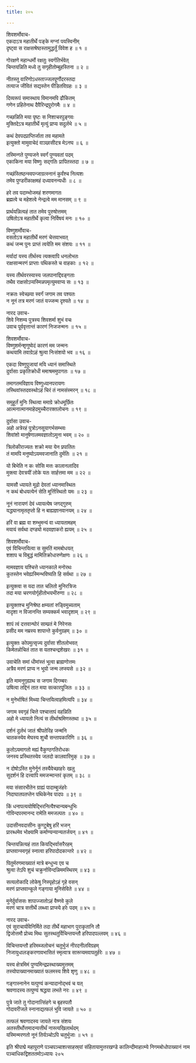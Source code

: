 ```yaml
---
title: २०५

---
```

शिवशर्मोवाच-  
एकदाऽत्र महातीर्थे पङ्के मग्नां पयस्विनीम्  
दृष्ट्वा स राक्षसश्रेष्ठस्तामुद्धर्तुं विवेश ह ॥ १ ॥


गोरक्षणे महान्धर्मो रक्षतुः स्वर्गतिर्भवेत्  
चिन्तयन्निति मध्ये तु सगृहीतोम्बुहस्तिना ॥ २ ॥


नीतस्तु वारिणोऽधस्ताज्जलपूर्णोदरस्तदा  
तत्याज जीवितं सद्यस्तेन पीडितविग्रहः ॥ ३ ॥


दिव्यरूपं समास्थाय विमानमपि ढौकितम्  
गणेन प्रहितेनाथ दैवैरिन्द्रपुरोगमैः ॥ ४ ॥


गच्छन्निति मया पृष्टः स निशाचरपुङ्गवः  
मुक्तिदेऽत्र महातीर्थे मृत्युं प्राप्य सदुर्लभे ॥ ५ ॥


कथं देवपदप्राप्तिर्जाता तव महामते  
इत्युक्तो मामुवाचेदं वाञ्छासीदत्र मेऽनघ ॥ ६ ॥


तस्मिन्गते पुण्यजने स्वर्गं पुण्यवतां पदम्  
एकाकिना मया विष्णुः सद्गतिः प्रापितस्तदा ॥ ७ ॥


गच्छंस्तिष्ठन्स्वपन्जाग्रत्स्नानं कुर्वंश्च नित्यशः  
तमेव पुण्डरीकाक्षमहं दध्यावनन्यधीः ॥ ८ ॥


हरे तव पदाम्भोजमहं शरणमागतः  
ब्रह्मत्वे च महेशत्वे नेन्द्रत्वे मम मानसम् ॥ ९ ॥


प्रार्थयन्नित्यहं तात तमेव पुरुषोत्तमम्  
उषितोऽत्र महातीर्थे कृत्वा निर्विषयं मनः ॥ १० ॥


विष्णुशर्मोवाच-  
वसतोऽत्र महातीर्थे मरणं चेत्तवाभवत्  
कथं जन्म पुनः प्राप्तं त्वयेति मम संशयः ॥ ११ ॥


मर्यादां यस्य तीर्थस्य त्यक्त्वापि धनलोभतः  
राक्षसान्मरणं प्राप्ताः पथिकस्ते च वाहकाः ॥ १२ ॥


यस्य तीर्थवरस्यास्य जलपानाद्दिवङ्गताः  
तथैव राक्षसोऽप्यस्मिन्नपमृत्युमवाप्य सः ॥ १३ ॥


नक्रतः स्वेच्छया स्वर्गं जगाम तव पश्यतः  
न नूनं तत्र मरणं जातं यज्जन्म दृश्यते ॥ १४ ॥


नारद उवाच-  
शिवे निशम्य पुत्रस्य शिवशर्मा शुभं वचः  
उवाच पूर्ववृत्तान्तं कारणं निजजन्मनः ॥ १५ ॥


शिवशर्मोवाच-  
विष्णुशर्मन्शृणुष्वेदं कारणं मम जन्मनः  
कथयामि तवाग्रेऽहं श्रुत्वा निःसंशयो भव ॥ १६ ॥


एकदा विष्णुपूजायां मयि ध्यानं समास्थिते  
दुर्वासाः प्रकृतिक्रोधी ममाश्रममुपागतः ॥ १७ ॥


तमागतमविज्ञाय विष्णुध्यानपरायणः  
तस्थिवांस्तदवस्थोऽहं चिरं तं नामसंस्मरन् ॥ १८ ॥


समुहूर्तं मुनिः स्थित्वा ममाग्रे क्रोधमूर्छितः  
आत्मनात्मानमाहेदमुच्चैरारक्तलोचनः ॥ १९ ॥


दुर्वासा उवाच-  
अहो अत्रेरहं पुत्रोऽनसूयागर्भसम्भवः  
शिवांशो मानुषेणालमवज्ञातोऽमुना भवम् ॥ २० ॥


त्रिलोकीराज्यतः शक्रो मया येन प्रपातितः  
तं मामपि मनुष्योऽयमवजानाति दुर्मतिः ॥ २१ ॥


यो बिभेति न कः सोसि मत्तः कालानलादिव  
मुक्त्वा देवत्रयीं लोके यतः सार्हत्तमा मम ॥ २२ ॥


यामसौ ध्यायते मूढो देवतां ध्यानमास्थितः  
न कथं बोधयत्येनं सेति मूर्त्तिस्थितो यमः ॥ २३ ॥


नूनं नारायणं देवं ध्यायत्येष जगद्गुरुम्  
यद्ध्यानामृततृप्तो हि न बाह्यज्ञानवानयम् ॥ २४ ॥


हरिं वा ब्रह्म वा शम्भुमन्यं वा ध्यायतामहम्  
मयायं सर्वथा दण्ड्यो मदवज्ञाकरो ह्ययम् ॥ २५ ॥


शिवशर्मोवाच-  
एवं विचिन्तयित्वा स सुमतिं मामबोधयत्  
शशाप च विबुद्धं मामितिक्रोधारुणेक्षणः ॥ २६ ॥


मामवज्ञाय यश्चित्ते ध्यानकाले मनोरथः  
कुतस्तेन भवेह्यस्मिन्भविष्यति हि सर्वथा ॥ २७ ॥


इत्युक्त्वा स यदा तात चलितो मुनिरत्रिजः  
तदा मया चरणयोर्गृहीतोभयभीरुणा ॥ २८ ॥


इत्युक्तश्च मुनिश्रेष्ठ क्षम्यतां रुड्विमुच्यताम्  
मादृशा न विजानन्ति सम्यक्कर्म भवादृशाम् ॥ २९ ॥


शापं त्वं दत्तवान्घोरं साम्प्रतं मे निरेनसः  
प्रसीद मम नम्रस्य शापान्ते कुर्वनुग्रहम् ॥ ३० ॥


इत्युक्तः कोपमुत्सृज्य दुर्वासा शीतलोभवत्  
किमेतन्नोचितं तात स यतश्चन्द्रशेखरः ॥ ३१ ॥


उवाचेति समां धीमांस्तं भूत्वा ब्राह्मणोत्तमः  
अत्रैव मरणं प्राप्य न भूयो जन्म लप्स्यसे ॥ ३२ ॥


इति मामनुगृह्याथ स जगाम दिगम्बरः  
उषित्वा तद्दिनं तात मया सत्कारपूजितः ॥ ३३ ॥


न मुनेर्भाषितं मिथ्या चिन्तयित्वाहमित्यपि ॥ ३४ ॥


जगाम स्वगृहं चित्ते पश्चात्तापं वहन्निति  
अहो मे ध्यायतो नित्यं स तीर्थाश्रमिणस्तथा ॥ ३५ ॥


दर्शनं दुर्लभं जातं श्रीपतेरिह जन्मनि  
चातकस्येव मेघस्य शुचौ सन्तापकारिणि ॥ ३६ ॥


कुतोऽयमागतो मह्यं वैकुण्ठगतिरोधकः  
जनस्य प्रस्थितस्येव जलदो कालवारिमुक् ॥ ३७ ॥


न दोषोऽस्ति मुनेर्नूनं तस्यैवेच्छाहरेः खलु  
सुदर्शनं हि दत्त्वापि ममजन्मान्तरं कृतम् ॥ ३८ ॥


मया संसारभीतेन ग्राह्यं पादाम्बुजंहरेः  
निदाघातपतप्तेन पथिकेनेव पादपः ॥ ३९ ॥


किं धनापत्ययोषिद्भिरनित्यैश्चान्यबन्धुभिः  
गोविन्दपरमानन्द रामेति ममजल्पतः ॥ ४० ॥


उदासीनवदासीनः कुण्टुबेषु हरिं भजन्  
प्रारब्धमेव भोक्ष्यामि कर्माण्यन्यान्यतर्जयन् ॥ ४१ ॥


चिन्तयन्नित्यहं तात कियद्भिर्वासरैरहम्  
प्राप्तवान्स्वगृहं स्नात्वा हरिपादोदकान्तरे ॥ ४२ ॥


पितुर्मरणमाख्यातं मात्रे बन्धुभ्य एव च  
श्रुत्वा तेऽपि शुचं चक्रुर्नाविन्दन्निममस्थिरम् ॥ ४३ ॥


सत्यलोकादि लोकेषु निस्पृहोऽहं गृहे वसन्  
मरणं प्राप्तवान्कूले गङ्गाया मुनिसेविते ॥ ४४ ॥


मुनेर्दुर्वाससः शापाज्जातोऽहं वैष्णवे कुले  
मरणं चात्र सत्तीर्थे लब्ध्वा प्राप्स्ये हरेः पदम् ॥ ४५ ॥


नारद उवाच-  
एवं सुराचार्यविनिर्मिते तदा तीर्थे महाभाग पुराकृतानि तौ  
द्विजोत्तमौ प्रोच्य मिथः सुतस्थतुर्विचिन्तयन्तौ हरिपादपल्लवम् ॥ ४६ ॥


विचिन्तयन्तौ हरिमब्जलोचनं चतुर्भुजं नीरदनीलविग्रहम्  
निजायुधालङ्करणावभासितं स्मृत्वात्र सारूप्यमवापतुर्हरेः ॥ ४७ ॥


यस्य क्षेत्रमिमं पुण्यमिन्द्रप्रस्थाख्यमुत्तमम्  
तस्योपाख्यानमाख्यातं फलमस्य शिवे शृणु ॥ ४८ ॥


गङ्गास्नानेन यत्पुण्यं कन्यादानोद्भवं च यत्  
श्रवणादस्य तत्पुण्यं श्रद्धया लभते नरः ॥ ४९ ॥


पुत्रे जाते तु गोदानात्सिंहगे च बृहस्पतौ  
गोदावरीजले स्नानाद्यत्फलं भुवि जायते ॥ ५० ॥


तत्फलं श्रवणादस्य जायते नात्र संशयः  
अतस्तीर्थोत्तमादन्यत्तीर्थं नास्त्यखिलार्थदम्  
यस्मिन्मरणतो नूनं तिर्यञ्चोऽपि चतुर्भुजाः ॥ ५१ ॥


इति श्रीपाद्मे महापुराणे पञ्चपञ्चाशत्साहस्र्यां संहितायामुत्तरखण्डे कालिन्दीमाहात्म्ये निगमबोधोपाख्यानं नाम पञ्चाधिकद्विशततमोऽध्यायः २०५